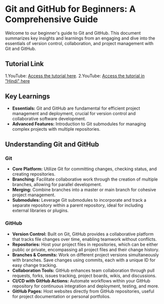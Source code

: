 # Git and GitHub for Beginners: A Comprehensive Guide

Welcome to our beginner's guide to Git and GitHub. This document summarizes key insights and learnings from an engaging
and dive into the essentials of version control, collaboration, and project management with Git and GitHub.

## Tutorial Link
1.YouTube: [Access the tutorial here](https://www.youtube.com/watch?v=tRZGeaHPoaw&t=1534s).
2.YouTube: [Access the tutorial in "Hindi" here](https://www.youtube.com/watch?v=Ez8F0nW6S-w)

## Key Learnings

- **Essentials:** Git and GitHub are fundamental for efficient project management and deployment, crucial for version control and collaborative software development.
- **Advanced Features:** Introduction to Git submodules for managing complex projects with multiple repositories.

## Understanding Git and GitHub

### Git

- **Core Platform:** Utilize Git for committing changes, checking status, and creating repositories.
- **Branching:** Facilitate collaborative work through the creation of multiple branches, allowing for parallel development.
- **Merging:** Combine branches into a master or main branch for cohesive project management.
- **Submodules:** Leverage Git submodules to incorporate and track a separate repository within a parent repository, ideal for including external libraries or plugins.

### GitHub

- **Version Control:** Built on Git, GitHub provides a collaborative platform that tracks file changes over time, enabling teamwork without conflicts.
- **Repositories:** Host your project files in repositories, which can be either public or private, encompassing all project files and their change history.
- **Branches & Commits:** Work on different project versions simultaneously with branches. Save changes using commits, each with a unique ID for easy change tracking.
- **Collaboration Tools:** GitHub enhances team collaboration through pull requests, forks, issues tracking, project boards, wikis, and discussions.
- **CI/CD with GitHub Actions:** Automate workflows within your GitHub repository for continuous integration and deployment, testing, and more.
- **GitHub Pages:** Host websites directly from GitHub repositories, useful for project documentation or personal portfolios.

